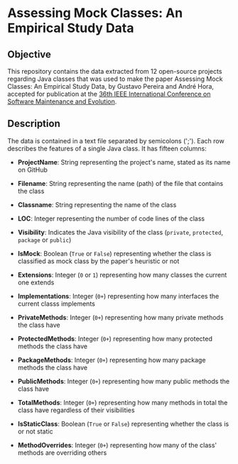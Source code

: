 # Assessing Mock Classes: An Empirical Study Data

## Objective

This repository contains the data extracted from 12 open-source projects regarding Java classes that was used to make the paper Assessing Mock Classes: An Empirical Study Data, by Gustavo Pereira and André Hora, accepted for publication at the [36th IEEE International Conference on Software Maintenance and Evolution](https://icsme2020.github.io/).

## Description

The data is contained in a text file separated by semicolons (';').
Each row describes the features of a single Java class. It has fifteen columns:

* **ProjectName**: String representing the project's name, stated as its name on GitHub

* **Filename**: String representing the name (path) of the file that contains the class

* **Classname**: String representing the name of the class

* **LOC**: Integer representing the number of code lines of the class

* **Visibility**: Indicates the Java visibility of the class (`private`, `protected`, `package` or `public`)

* **IsMock**: Boolean (`True` or `False`) representing whether the class is classified as mock class by the paper's heuristic or not

* **Extensions**: Integer (`0` or `1`) representing how many classes the current one extends

* **Implementations**: Integer (`0+`) representing how many interfaces the current classs implements

* **PrivateMethods**: Integer (`0+`) representing how many private methods the class have

* **ProtectedMethods**: Integer (`0+`) representing how many protected methods the class have

* **PackageMethods**: Integer (`0+`) representing how many package methods the class have

* **PublicMethods**: Integer (`0+`) representing how many public methods the class have

* **TotalMethods**: Integer (`0+`) representing how many methods in total the class have regardless of their visibilities

* **IsStaticClass**: Boolean (`True` or `False`) representing whether the class is or not static

* **MethodOverrides**: Integer (`0+`) representing how many of the class' methods are overriding others
